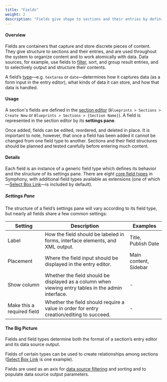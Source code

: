 ```yaml
---
title: "Fields"
weight: 2
description: "Fields give shape to sections and their entries by defining the data they capture."
---
```


#### Overview

Fields are containers that capture and store discrete pieces of content. They give structure to <a rel="concept">sections</a> and their <a rel="concept">entries</a>, and are used throughout the system to organize content and to work atomically with data. <a rel="concept">Data sources</a>, for example, use fields to <a rel="concept" href="data-source-filters">filter</a>, sort, and group result entries, and to selectively output and structure their contents.

A field’s <a rel="concept" href="field-types">type</a>—e.g. `textarea` or `date`—determines how it captures data (as a form input in the entry editor), what kinds of data it can store, and how that data is handled.

#### Usage

A section's fields are defined in the <a rel="concept" href="sections#section-editor">section editor</a> (`Blueprints > Sections > Create New` or `Blueprints > Sections > {Section Name}`). A field is represented in the section editor by its <strong>settings pane</strong>.

Once added, fields can be edited, reordered, and deleted in place. It is important to note, however, that once a field has been added it cannot be changed from one field type to another. Sections and their field structures should be planned and tested carefully before entering much content.

#### Details

Each field is an instance of a generic field type which defines its behavior and the structure of its settings pane. There are eight <a rel="concept" href="field-types#core-field-types">core field types</a> in Symphony, with additional field types available as <a rel="concept">extensions</a> (one of which—<a rel="concept" href="field-types#select-box-link">Select Box Link</a>—is included by default).

##### Settings Pane

The structure of a field’s settings pane will vary according to its field type, but nearly all fields share a few common settings:

Setting | Description | Examples
---------- | --------------- | -------------
Label | How the field should be labeled in forms, interface elements, and XML output. | Title, Publish Date
Placement | Where the field input should be displayed in the entry editor. | Main content, Sidebar
Show column | Whether the field should be displayed as a column when viewing entry tables in the admin interface. | -
Make this a required field | Whether the field should require a value in order for entry creation/editing to succeed. | -

#### The Big Picture

Fields and field types determine both the format of a section’s entry editor and its data source output.

Fields of certain types can be used to create relationships among sections (<a rel="concept" href="field-types#select-box-link">Select Box Link</a> is one example).

Fields are used as an axis for <a rel="concept" href="data-source-filters">data source filtering</a> and sorting and to populate <a rel="concept">data source output parameters</a>.
